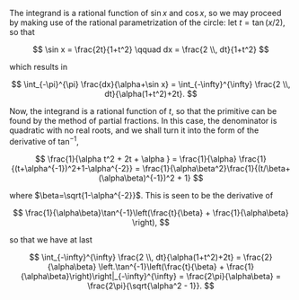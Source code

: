 The integrand is a rational function of $\sin x$ and $\cos x$, so we may proceed by making use of the rational parametrization of the circle: let $t = \tan(x/2)$, so that 

$$
\sin x = \frac{2t}{1+t^2} \qquad dx = \frac{2 \\, dt}{1+t^2}
$$

which results in

$$
\int_{-\pi}^{\pi} \frac{dx}{\alpha+\sin x} = \int_{-\infty}^{\infty} \frac{2 \\, dt}{\alpha(1+t^2)+2t}.
$$

Now, the integrand is a rational function of $t$, so that the primitive can be found by the method of partial fractions. In this case, the denominator is quadratic with no real roots, and we shall turn it into the form of the derivative of $\tan^{-1}$,

$$
\frac{1}{\alpha t^2 + 2t + \alpha } = \frac{1}{\alpha} \frac{1}{(t+\alpha^{-1})^2+1-\alpha^{-2}} = \frac{1}{\alpha\beta^2}\frac{1}{(t/\beta+(\alpha\beta)^{-1})^2 + 1}
$$

where $\beta=\sqrt{1-\alpha^{-2}}$. This is seen to be the derivative of 

$$
\frac{1}{\alpha\beta}\tan^{-1}\left(\frac{t}{\beta} + \frac{1}{\alpha\beta} \right),
$$

so that we have at last

$$
\int_{-\infty}^{\infty} \frac{2 \\, dt}{\alpha(1+t^2)+2t} = \frac{2}{\alpha\beta} \left.\tan^{-1}\left(\frac{t}{\beta} + \frac{1}{\alpha\beta}\right)\right|_{-\infty}^{\infty} = \frac{2\pi}{\alpha\beta} = \frac{2\pi}{\sqrt{\alpha^2 - 1}}.
$$
